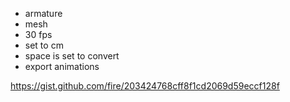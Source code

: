 * armature
* mesh
* 30 fps
* set to cm
* space is set to convert
* export animations

https://gist.github.com/fire/203424768cff8f1cd2069d59eccf128f